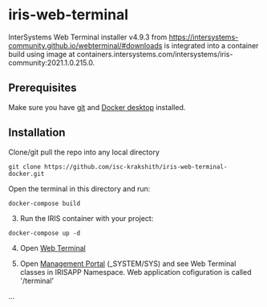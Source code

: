 # iris-web-terminal
InterSystems Web Terminal installer v4.9.3 from https://intersystems-community.github.io/webterminal/#downloads is integrated into a container build using image at containers.intersystems.com/intersystems/iris-community:2021.1.0.215.0.

## Prerequisites
Make sure you have [git](https://git-scm.com/book/en/v2/Getting-Started-Installing-Git) and [Docker desktop](https://www.docker.com/products/docker-desktop) installed.

## Installation 

Clone/git pull the repo into any local directory

```
git clone https://github.com/isc-krakshith/iris-web-terminal-docker.git
```

Open the terminal in this directory and run:

```
docker-compose build
```

3. Run the IRIS container with your project:

```
docker-compose up -d
```

4. Open [Web Terminal](http://localhost:9092/terminal/)

5. Open [Management Portal](http://localhost:9092/csp/sys/utilhome.csp) (_SYSTEM/SYS) and see Web Terminal classes in IRISAPP Namespace. Web application cofiguration is called '/terminal'

...